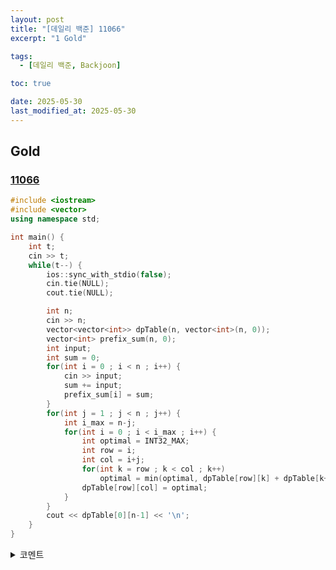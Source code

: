```yaml
---
layout: post
title: "[데일리 백준] 11066"
excerpt: "1 Gold"

tags:
  - [데일리 백준, Backjoon]

toc: true

date: 2025-05-30
last_modified_at: 2025-05-30
---
```

## Gold
### [11066][def]

```c++
#include <iostream>
#include <vector>
using namespace std;

int main() {
    int t;
    cin >> t;
    while(t--) {
        ios::sync_with_stdio(false);
        cin.tie(NULL);
        cout.tie(NULL);

        int n;
        cin >> n;
        vector<vector<int>> dpTable(n, vector<int>(n, 0));
        vector<int> prefix_sum(n, 0);
        int input;
        int sum = 0;
        for(int i = 0 ; i < n ; i++) {
            cin >> input;
            sum += input;
            prefix_sum[i] = sum;
        }
        for(int j = 1 ; j < n ; j++) {
            int i_max = n-j;
            for(int i = 0 ; i < i_max ; i++) {
                int optimal = INT32_MAX;
                int row = i;
                int col = i+j;
                for(int k = row ; k < col ; k++)
                    optimal = min(optimal, dpTable[row][k] + dpTable[k+1][col] + prefix_sum[col] - (row == 0 ? 0 : prefix_sum[row-1]));
                dpTable[row][col] = optimal;
            }
        }
        cout << dpTable[0][n-1] << '\n';
    }
}
```

<details>
<summary>코멘트</summary>
<div markdown="1">

- Dynamic Programming

- Similar as [11049][def2] - Matrix Chain Multiplication

</div>
</details>

[def]: https://www.acmicpc.net/problem/11066
[def2]: https://www.acmicpc.net/problem/11049  